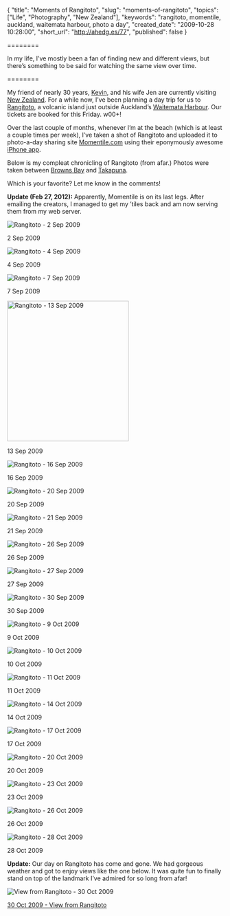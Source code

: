 {
  "title": "Moments of Rangitoto",
  "slug": "moments-of-rangitoto",
  "topics": ["Life", "Photography", "New Zealand"],
  "keywords": "rangitoto, momentile, auckland, waitemata harbour, photo a day",
  "created_date": "2009-10-28 10:28:00",
  "short_url": "http://ahedg.es/77",
  "published": false
}

========

In my life, I&#8217;ve mostly been a fan of finding new and different views, but there&#8217;s something to be said for watching the same view over time.

========

<p class="outdent">My friend of nearly 30 years, <a href="http://twitter.com/kvnbishop">Kevin</a>, and his wife Jen are currently visiting <a href="http://segdeha.com/kiwiculture/">New Zealand</a>. For a while now, I&#8217;ve been planning a day trip for us to <a href="http://en.wikipedia.org/wiki/Rangitoto">Rangitoto</a>, a volcanic island just outside Auckland&#8217;s <a href="http://en.wikipedia.org/wiki/Waitemata_Harbour">Waitemata Harbour</a>. Our tickets are booked for this Friday. w00+!</p>
<p>Over the last couple of months, whenever I&#8217;m at the beach (which is at least a couple times per week), I&#8217;ve taken a shot of Rangitoto and uploaded it to photo-a-day sharing site <a href="http://momentile.com">Momentile.com</a> using their eponymously awesome <a href="http://itunes.apple.com/WebObjects/MZStore.woa/wa/viewSoftware?id=313392196&mt=8">iPhone app</a>.</p>
<p>Below is my compleat chronicling of Rangitoto (from afar.) Photos were taken between <a href="http://maps.google.com/maps?f=q&source=s_q&hl=en&geocode=&q=Browns+Bay,+New+Zealand&sll=37.0625,-95.677068&sspn=56.462693,84.638672=UTF8&hq=&hnear=Browns+Bay,+New+Zealand&ll=-36.716524,174.748982&spn=0.028278,0.041327&z=15&layer=c&cbll=-36.716433,174.748982&panoid=CRGSqdrg3lfksH5QFy4tYg&cbp=12,103.74,,0,5">Browns Bay</a> and <a href="http://maps.google.com/maps?f=q&source=s_q&hl=en&geocode=&q=takapuna,+New+Zealand&sll=-36.716433,174.748982&sspn=0.028415,0.041327&ie=UTF8&hq=&hnear=Takapuna,+New+Zealand&ll=-36.787051,174.770594&spn=0.028252,0.041327&z=15&layer=c&cbll=-36.787992,174.775192&panoid=f61xCM8r_k4KWQ1gMfghvw&cbp=12,73.6,,0,8.27">Takapuna</a>.</p>
<p>Which is your favorite? Let me know in the comments!</p>

<p><strong>Update (Feb 27, 2012):</strong> Apparently, Momentile is on its last legs. After emailing the creators, I managed to get my &#8217;tiles back and am now serving them from my web server.</p>

<div class="photo-left">
    <p>
        <img src="/assets/imgs/tiles/2009-09-02.jpg" alt="Rangitoto - 2 Sep 2009">
    </p>
</div>
<p>2 Sep 2009</p>
<div style="clear: left;"></div>

<div class="photo-left">
    <p>
        <img src="/assets/imgs/tiles/2009-09-04.jpg" alt="Rangitoto - 4 Sep 2009">
    </p>
</div>
<p>4 Sep 2009</p>
<div style="clear: left;"></div>

<div class="photo-left">
    <p>
        <img src="/assets/imgs/tiles/2009-09-07.jpg" alt="Rangitoto - 7 Sep 2009">
    </p>
</div>
<p>7 Sep 2009</p>
<div style="clear: left;"></div>

<div class="photo-left">
    <p>
        <img style="width: 283px;height: 327px;" src="/assets/imgs/tiles/2009-09-13.jpg" alt="Rangitoto - 13 Sep 2009">
    </p>
</div>
<p>13 Sep 2009</p>
<div style="clear: left;"></div>

<div class="photo-left">
    <p>
        <img src="/assets/imgs/tiles/2009-09-16.jpg" alt="Rangitoto - 16 Sep 2009">
    </p>
</div>
<p>16 Sep 2009</p>
<div style="clear: left;"></div>

<div class="photo-left">
    <p>
        <img src="/assets/imgs/tiles/2009-09-20.jpg" alt="Rangitoto - 20 Sep 2009">
    </p>
</div>
<p>20 Sep 2009</p>
<div style="clear: left;"></div>

<div class="photo-left">
    <p>
        <img src="/assets/imgs/tiles/2009-09-21.jpg" alt="Rangitoto - 21 Sep 2009">
    </p>
</div>
<p>21 Sep 2009</p>
<div style="clear: left;"></div>

<div class="photo-left">
    <p>
        <img src="/assets/imgs/tiles/2009-09-26.jpg" alt="Rangitoto - 26 Sep 2009">
    </p>
</div>
<p>26 Sep 2009</p>
<div style="clear: left;"></div>

<div class="photo-left">
    <p>
        <img src="/assets/imgs/tiles/2009-09-27.jpg" alt="Rangitoto - 27 Sep 2009">
    </p>
</div>
<p>27 Sep 2009</p>
<div style="clear: left;"></div>

<div class="photo-left">
    <p>
        <img src="/assets/imgs/tiles/2009-09-30.jpg" alt="Rangitoto - 30 Sep 2009">
    </p>
</div>
<p>30 Sep 2009</p>
<div style="clear: left;"></div>

<div class="photo-left">
    <p>
        <img src="/assets/imgs/tiles/2009-10-09.jpg" alt="Rangitoto - 9 Oct 2009">
    </p>
</div>
<p>9 Oct 2009</p>
<div style="clear: left;"></div>

<div class="photo-left">
    <p>
        <img src="/assets/imgs/tiles/2009-10-10.jpg" alt="Rangitoto - 10 Oct 2009">
    </p>
</div>
<p>10 Oct 2009</p>
<div style="clear: left;"></div>

<div class="photo-left">
    <p>
        <img src="/assets/imgs/tiles/2009-10-11.jpg" alt="Rangitoto - 11 Oct 2009">
    </p>
</div>
<p>11 Oct 2009</p>
<div style="clear: left;"></div>

<div class="photo-left">
    <p>
        <img src="/assets/imgs/tiles/2009-10-14.jpg" alt="Rangitoto - 14 Oct 2009">
    </p>
</div>
<p>14 Oct 2009</p>
<div style="clear: left;"></div>

<div class="photo-left">
    <p>
        <img src="/assets/imgs/tiles/2009-10-17.jpg" alt="Rangitoto - 17 Oct 2009">
    </p>
</div>
<p>17 Oct 2009</p>
<div style="clear: left;"></div>

<div class="photo-left">
    <p>
        <img src="/assets/imgs/tiles/2009-10-20.jpg" alt="Rangitoto - 20 Oct 2009">
    </p>
</div>
<p>20 Oct 2009</p>
<div style="clear: left;"></div>

<div class="photo-left">
    <p>
        <img src="/assets/imgs/tiles/2009-10-23.jpg" alt="Rangitoto - 23 Oct 2009">
    </p>
</div>
<p>23 Oct 2009</p>
<div style="clear: left;"></div>

<div class="photo-left">
    <p>
        <img src="/assets/imgs/tiles/2009-10-26.jpg" alt="Rangitoto - 26 Oct 2009">
    </p>
</div>
<p>26 Oct 2009</p>
<div style="clear: left;"></div>

<div class="photo-left">
    <p>
        <img src="/assets/imgs/tiles/2009-10-28.jpg" alt="Rangitoto - 28 Oct 2009">
    </p>
</div>
<p>28 Oct 2009</p>
<div style="clear: left;"></div>

<p><strong>Update:</strong> Our day on Rangitoto has come and gone. We had gorgeous weather and got to enjoy views like the one below. It was quite fun to finally stand on top of the landmark I&#8217;ve admired for so long from afar!</p>

<div class="photo-left">
    <p>
        <img src="http://static.zooomr.com/images/8435850_782e889139.jpg" alt="View from Rangitoto - 30 Oct 2009">
    </p>
</div>
<p><a href="http://www.zooomr.com/photos/newfangledtelegraph/8435850/">30 Oct 2009 - View from Rangitoto</a></p>
<div style="clear: left;"></div>

